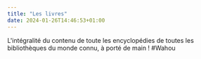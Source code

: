 ```yaml
---
title: "Les livres"
date: 2024-01-26T14:46:53+01:00
---
```


L'intégralité du contenu de toute les encyclopédies de toutes les bibliothèques du monde connu, à porté de main ! #Wahou
